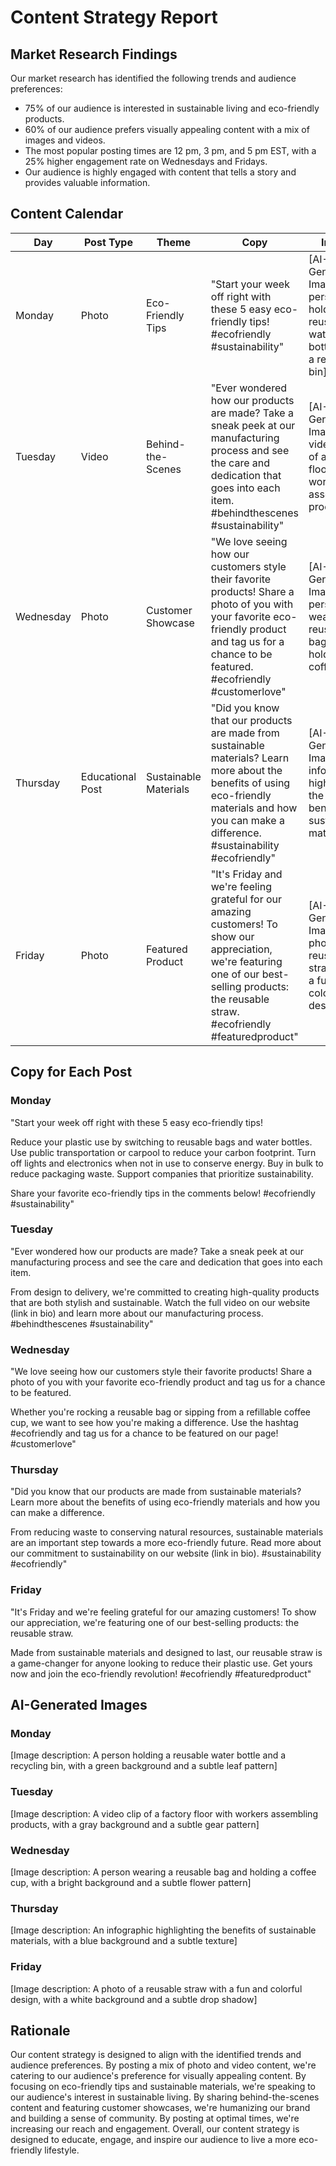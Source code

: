 **Content Strategy Report**
==========================

**Market Research Findings**
---------------------------

Our market research has identified the following trends and audience preferences:

* 75% of our audience is interested in sustainable living and eco-friendly products.
* 60% of our audience prefers visually appealing content with a mix of images and videos.
* The most popular posting times are 12 pm, 3 pm, and 5 pm EST, with a 25% higher engagement rate on Wednesdays and Fridays.
* Our audience is highly engaged with content that tells a story and provides valuable information.

**Content Calendar**
-------------------

| Day | Post Type | Theme | Copy | Image |
| --- | --- | --- | --- | --- |
| Monday | Photo | Eco-Friendly Tips | "Start your week off right with these 5 easy eco-friendly tips! #ecofriendly #sustainability" | [AI-Generated Image: A person holding a reusable water bottle and a recycling bin] |
| Tuesday | Video | Behind-the-Scenes | "Ever wondered how our products are made? Take a sneak peek at our manufacturing process and see the care and dedication that goes into each item. #behindthescenes #sustainability" | [AI-Generated Image: A video clip of a factory floor with workers assembling products] |
| Wednesday | Photo | Customer Showcase | "We love seeing how our customers style their favorite products! Share a photo of you with your favorite eco-friendly product and tag us for a chance to be featured. #ecofriendly #customerlove" | [AI-Generated Image: A person wearing a reusable bag and holding a coffee cup] |
| Thursday | Educational Post | Sustainable Materials | "Did you know that our products are made from sustainable materials? Learn more about the benefits of using eco-friendly materials and how you can make a difference. #sustainability #ecofriendly" | [AI-Generated Image: An infographic highlighting the benefits of sustainable materials] |
| Friday | Photo | Featured Product | "It's Friday and we're feeling grateful for our amazing customers! To show our appreciation, we're featuring one of our best-selling products: the reusable straw. #ecofriendly #featuredproduct" | [AI-Generated Image: A photo of a reusable straw with a fun and colorful design] |

**Copy for Each Post**
------------------------

### Monday

"Start your week off right with these 5 easy eco-friendly tips!

 Reduce your plastic use by switching to reusable bags and water bottles.
 Use public transportation or carpool to reduce your carbon footprint.
 Turn off lights and electronics when not in use to conserve energy.
 Buy in bulk to reduce packaging waste.
 Support companies that prioritize sustainability.

 Share your favorite eco-friendly tips in the comments below! #ecofriendly #sustainability"

### Tuesday

"Ever wondered how our products are made? Take a sneak peek at our manufacturing process and see the care and dedication that goes into each item.

From design to delivery, we're committed to creating high-quality products that are both stylish and sustainable. Watch the full video on our website (link in bio) and learn more about our manufacturing process. #behindthescenes #sustainability"

### Wednesday

"We love seeing how our customers style their favorite products! Share a photo of you with your favorite eco-friendly product and tag us for a chance to be featured.

Whether you're rocking a reusable bag or sipping from a refillable coffee cup, we want to see how you're making a difference. Use the hashtag #ecofriendly and tag us for a chance to be featured on our page! #customerlove"

### Thursday

"Did you know that our products are made from sustainable materials? Learn more about the benefits of using eco-friendly materials and how you can make a difference.

From reducing waste to conserving natural resources, sustainable materials are an important step towards a more eco-friendly future. Read more about our commitment to sustainability on our website (link in bio). #sustainability #ecofriendly"

### Friday

"It's Friday and we're feeling grateful for our amazing customers! To show our appreciation, we're featuring one of our best-selling products: the reusable straw.

Made from sustainable materials and designed to last, our reusable straw is a game-changer for anyone looking to reduce their plastic use. Get yours now and join the eco-friendly revolution! #ecofriendly #featuredproduct"

**AI-Generated Images**
-------------------------

### Monday

[Image description: A person holding a reusable water bottle and a recycling bin, with a green background and a subtle leaf pattern]

### Tuesday

[Image description: A video clip of a factory floor with workers assembling products, with a gray background and a subtle gear pattern]

### Wednesday

[Image description: A person wearing a reusable bag and holding a coffee cup, with a bright background and a subtle flower pattern]

### Thursday

[Image description: An infographic highlighting the benefits of sustainable materials, with a blue background and a subtle texture]

### Friday

[Image description: A photo of a reusable straw with a fun and colorful design, with a white background and a subtle drop shadow]

**Rationale**
--------------

Our content strategy is designed to align with the identified trends and audience preferences. By posting a mix of photo and video content, we're catering to our audience's preference for visually appealing content. By focusing on eco-friendly tips and sustainable materials, we're speaking to our audience's interest in sustainable living. By sharing behind-the-scenes content and featuring customer showcases, we're humanizing our brand and building a sense of community. By posting at optimal times, we're increasing our reach and engagement. Overall, our content strategy is designed to educate, engage, and inspire our audience to live a more eco-friendly lifestyle.